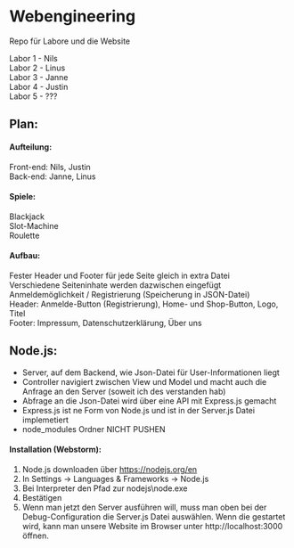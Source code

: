 # Webengineering
Repo für Labore und die Website

Labor 1 - Nils  
Labor 2 - Linus  
Labor 3 - Janne  
Labor 4 - Justin  
Labor 5 - ???  

## Plan:

#### Aufteilung:
Front-end: Nils, Justin  
Back-end: Janne, Linus  

#### Spiele:
Blackjack  
Slot-Machine  
Roulette  

#### Aufbau:
Fester Header und Footer für jede Seite gleich in extra Datei  
Verschiedene Seiteninhate werden dazwischen eingefügt  
Anmeldemöglichkeit / Registrierung (Speicherung in JSON-Datei)  
Header: Anmelde-Button (Registrierung), Home- und Shop-Button, Logo, Titel  
Footer: Impressum, Datenschutzerklärung, Über uns

## Node.js:
- Server, auf dem Backend, wie Json-Datei für User-Informationen liegt
- Controller navigiert zwischen View und Model und macht auch die Anfrage an den Server (soweit ich des verstanden hab)
- Abfrage an die Json-Datei wird über eine API mit Express.js gemacht
- Express.js ist ne Form von Node.js und ist in der Server.js Datei implemetiert
- node_modules Ordner NICHT PUSHEN
#### Installation (Webstorm):
1. Node.js downloaden über https://nodejs.org/en
2. In Settings -> Languages & Frameworks -> Node.js
3. Bei Interpreter den Pfad zur nodejs\node.exe
4. Bestätigen
5. Wenn man jetzt den Server ausführen will, muss man oben bei der Debug-Configuration die Server.js Datei auswählen. Wenn die gestartet wird, kann man unsere Website im Browser unter http://localhost:3000 öffnen.